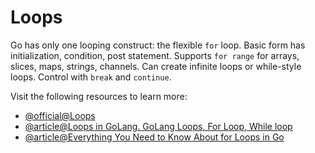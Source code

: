 # Loops

Go has only one looping construct: the flexible `for` loop. Basic form has initialization, condition, post statement. Supports `for range` for arrays, slices, maps, strings, channels. Can create infinite loops or while-style loops. Control with `break` and `continue`.

Visit the following resources to learn more:

- [@official@Loops](https://go.dev/tour/flowcontrol/1)
- [@article@Loops in GoLang. GoLang Loops, For Loop, While loop](https://nitish08.medium.com/loops-in-golang-d44fb39b08e)
- [@article@Everything You Need to Know About for Loops in Go](https://www.bytesizego.com/blog/golang-for-loop)